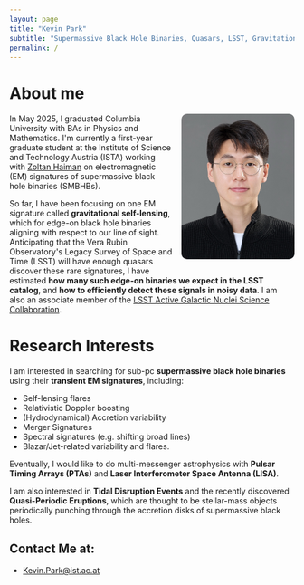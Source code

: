 ```yaml
---
layout: page
title: "Kevin Park"
subtitle: "Supermassive Black Hole Binaries, Quasars, LSST, Gravitational Self-Lensing"
permalink: /
---
```


# About me

<img src="/assets/images/kevin_pic.jpeg"
     alt="Kevin picture"
     style="float:right; width:200px; margin:0 0 0.75rem 1rem; border-radius:10px;">

In May 2025, I graduated Columbia University with BAs in Physics and Mathematics. I'm currently a first-year graduate student at the Institute of Science and Technology Austria (ISTA) working with [Zoltan Haiman](http://user.astro.columbia.edu/~zoltan/) on electromagnetic (EM) signatures of supermassive black hole binaries (SMBHBs). 

So far, I have been focusing on one EM signature called **gravitational self-lensing**, which for edge-on black hole binaries aligning with respect to our line of sight. Anticipating that the Vera Rubin Observatory's Legacy Survey of Space and Time (LSST) will have enough quasars discover these rare signatures, I have estimated **how many such edge-on binaries we expect in the LSST catalog**, and **how to efficiently detect these signals in noisy data**. I am also an associate member of the [LSST Active Galactic Nuclei Science Collaboration](https://agn.science.lsst.org/). 

# Research Interests

I am interested in searching for sub-pc **supermassive black hole binaries** using their **transient EM signatures**, including:

- Self-lensing flares
- Relativistic Doppler boosting
- (Hydrodynamical) Accretion variability
- Merger Signatures
- Spectral signatures (e.g. shifting broad lines)
- Blazar/Jet-related variability and flares.

Eventually, I would like to do multi-messenger astrophysics with **Pulsar Timing Arrays (PTAs)** and **Laser Interferometer Space Antenna (LISA)**.

I am also interested in **Tidal Disruption Events** and the recently discovered **Quasi-Periodic Eruptions**, which are thought to be stellar-mass objects periodically punching through the accretion disks of supermassive black holes.

## Contact Me at:
- [Kevin.Park@ist.ac.at](mailto:Kevin.Park@ist.ac.at)
